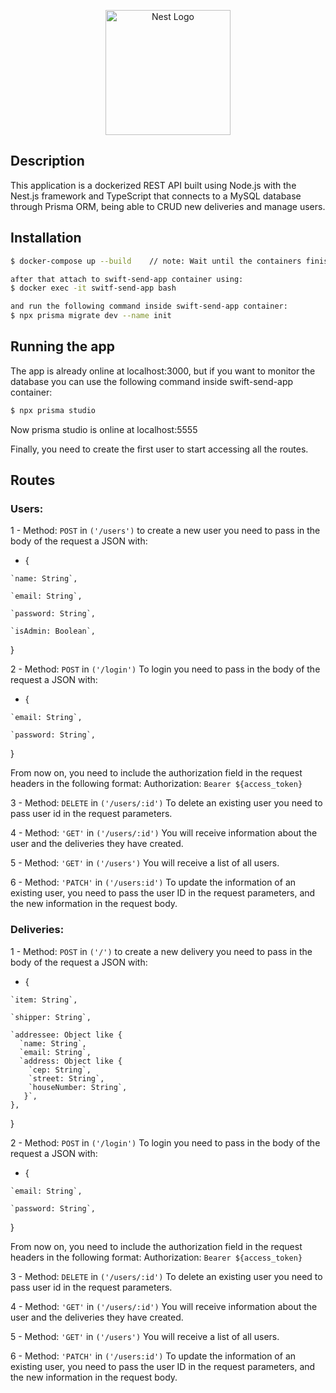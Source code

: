 <p align="center">
  <a href="http://github.com/gBatiista/swift-send-backend/" target="blank"><img src="https://nestjs.com/img/logo-small.svg" width="200" alt="Nest Logo" /></a>
</p>

[circleci-image]: https://img.shields.io/circleci/build/github/nestjs/nest/master?token=abc123def456
[circleci-url]: https://circleci.com/gh/nestjs/nest


## Description

This application is a dockerized REST API built using Node.js with the Nest.js framework and TypeScript that connects to a MySQL database through Prisma ORM, being able to CRUD new deliveries and manage users.

## Installation

```bash
$ docker-compose up --build    // note: Wait until the containers finish initializing correctly and the initial commands are completed.

after that attach to swift-send-app container using:
$ docker exec -it switf-send-app bash

and run the following command inside swift-send-app container:
$ npx prisma migrate dev --name init
```

## Running the app

The app is already online at localhost:3000, but if you want to monitor the database you can use the following command inside swift-send-app container:

```bash
$ npx prisma studio
```
Now prisma studio is online at localhost:5555

Finally, you need to create the first user to start accessing all the routes.

## Routes 
### Users:
  1 - Method: `POST` in `('/users')` to create a new user you need to pass in the body of the request a JSON with:
   - {

    `name: String`,

    `email: String`,

    `password: String`,

    `isAdmin: Boolean`,

  }

  2 - Method: `POST` in `('/login')` To login you need to pass in the body of the request a JSON with:
   - {

    `email: String`,

    `password: String`,

  }

  From now on, you need to include the authorization field in the request headers in the following format: Authorization:  `Bearer ${access_token}`

  3 - Method: `DELETE` in `('/users/:id')` To delete an existing user you need to pass user id in the request parameters.

  4 - Method: `'GET'` in `('/users/:id')` You will receive information about the user and the deliveries they have created.

  5 - Method: `'GET'` in `('/users')` You will receive a list of all users.

  6 - Method: `'PATCH'` in `('/users:id')` To update the information of an existing user, you need to pass the user ID in the request parameters, and the   new information in the request body.
  
  ### Deliveries:

  1 - Method: `POST` in `('/')` to create a new delivery you need to pass in the body of the request a JSON with:
   - {

    `item: String`,

    `shipper: String`,

    `addressee: Object like {
      `name: String`,
      `email: String`,
      `address: Object like {
        `cep: String`,
        `street: String`,
        `houseNumber: String`,
       }`,    
    },

  }

  2 - Method: `POST` in `('/login')` To login you need to pass in the body of the request a JSON with:
   - {

    `email: String`,

    `password: String`,

  }

  From now on, you need to include the authorization field in the request headers in the following format: Authorization:  `Bearer ${access_token}`

  3 - Method: `DELETE` in `('/users/:id')` To delete an existing user you need to pass user id in the request parameters.

  4 - Method: `'GET'` in `('/users/:id')` You will receive information about the user and the deliveries they have created.

  5 - Method: `'GET'` in `('/users')` You will receive a list of all users.

  6 - Method: `'PATCH'` in `('/users:id')` To update the information of an existing user, you need to pass the user ID in the request parameters, and the   new information in the request body.
